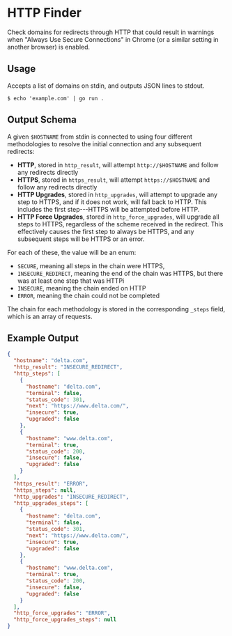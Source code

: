 # HTTP Finder

Check domains for redirects through HTTP that could result in warnings
when "Always Use Secure Connections" in Chrome (or a similar setting in another
browser) is enabled.

## Usage

Accepts a list of domains on stdin, and outputs JSON lines to stdout.

```console
$ echo 'example.com' | go run .
```

## Output Schema

A given `$HOSTNAME` from stdin is connected to using four different methodologies to resolve
the initial connection and any subsequent redirects:

- **HTTP**, stored in `http_result`, will attempt `http://$HOSTNAME` and follow
  any redirects directly
- **HTTPS**, stored in `https_result`, will attempt `https://$HOSTNAME` and
  follow any redirects directly
- **HTTP Upgrades**, stored in `http_upgrades`, will attempt to upgrade any step
  to HTTPS, and if it does not work, will fall back to HTTP. This includes the
  first step---HTTPS will be attempted before HTTP.
- **HTTP Force Upgrades**, stored in `http_force_upgrades`, will upgrade all
  steps to HTTPS, regardless of the scheme received in the redirect. This
  effectively causes the first step to always be HTTPS, and any subsequent steps
  will be HTTPS or an error.

For each of these, the value will be an enum:
- `SECURE`, meaning all steps in the chain were HTTPS,
- `INSECURE_REDIRECT`, meaning the end of the chain was HTTPS, but there was at least one step that was HTTPi
- `INSECURE`, meaning the chain ended on HTTP
- `ERROR`, meaning the chain could not be completed

The chain for each methodology is stored in the corresponding `_steps` field, which is an array of requests.

## Example Output

```json
{
  "hostname": "delta.com",
  "http_result": "INSECURE_REDIRECT",
  "http_steps": [
    {
      "hostname": "delta.com",
      "terminal": false,
      "status_code": 301,
      "next": "https://www.delta.com/",
      "insecure": true,
      "upgraded": false
    },
    {
      "hostname": "www.delta.com",
      "terminal": true,
      "status_code": 200,
      "insecure": false,
      "upgraded": false
    }
  ],
  "https_result": "ERROR",
  "https_steps": null,
  "http_upgrades": "INSECURE_REDIRECT",
  "http_upgrades_steps": [
    {
      "hostname": "delta.com",
      "terminal": false,
      "status_code": 301,
      "next": "https://www.delta.com/",
      "insecure": true,
      "upgraded": false
    },
    {
      "hostname": "www.delta.com",
      "terminal": true,
      "status_code": 200,
      "insecure": false,
      "upgraded": false
    }
  ],
  "http_force_upgrades": "ERROR",
  "http_force_upgrades_steps": null
}
```

